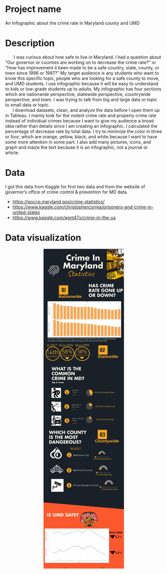 # Project name
An Infographic about the crime rate in Maryland county and UMD

# Description
&nbsp;&nbsp;&nbsp;&nbsp;&nbsp;&nbsp;&nbsp;I was curious about how safe to live in Maryland. I had
a question about “Our governor or counties are working on to decrease
the crime rate?” or “How has improvement it been made to be a safe
country, state, county, or town since 1996 or 1997?” My target audience is
any students who want to know this specific topic, people who are looking
for a safe county to move, and UMD students. I use infographic because it
will be easy to understand to kids or low-grade students up to adults. My
infographic has four sections which are nationwide perspective, statewide
perspective, countrywide perspective, and town. I was trying to talk from
big and large data or topic to small data or topic.<br>
&nbsp;&nbsp;&nbsp;&nbsp;&nbsp;&nbsp;I download datasets, clean, and analyze the data before I open them up in
Tableau. I mainly look for the violent crime rate and property crime rate
instead of individual crimes because I want to give my audience a broad
idea rather than details since I am creating an infographic. I calculated the
percentage of decrease rate by total data. I try to minimize the color in
three or four, which are orange, yellow, black, and white because I want to
have some more attention in some part. I also add many pictures, icons,
and graph and maize the text because it is an infographic, not a journal or
article.

# Data
I got this data from Kaggle for first two data and from the website of governor’s office of
crime control & prevention for MD data.
* https://goccp.maryland.gov/crime-statistics/<br>
* https://www.kaggle.com/christophercorrea/prisoners-and-crime-in-united-states<br>
* https://www.kaggle.com/agnt47x/crime-in-the-us<br>

# Data visualization
<p align="center">
  <img src=crime_in_MD.jpg>
</p>
